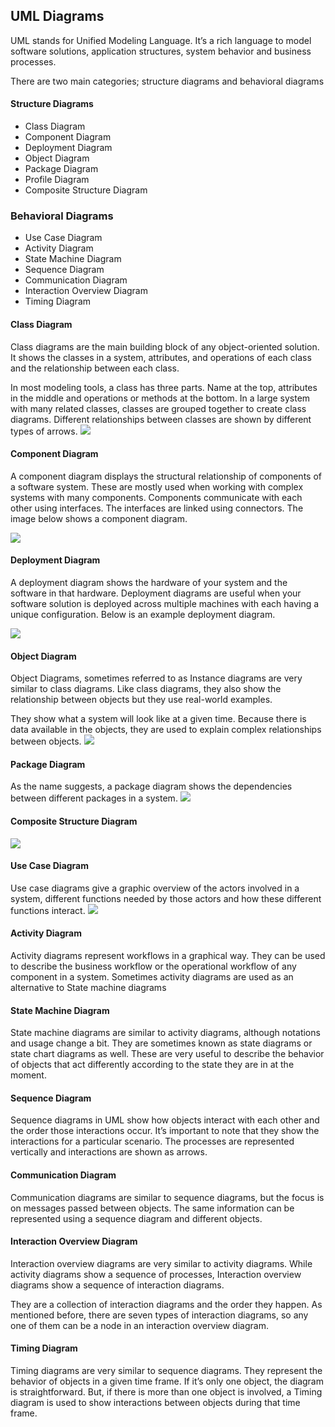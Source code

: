 
## UML Diagrams

UML stands for Unified Modeling Language. It’s a rich language to model software solutions, application structures, system behavior and business processes.

There are two main categories; structure diagrams and behavioral diagrams


#### Structure Diagrams
- Class Diagram
- Component Diagram
- Deployment Diagram
- Object Diagram
- Package Diagram
- Profile Diagram
- Composite Structure Diagram

### Behavioral Diagrams
- Use Case Diagram
- Activity Diagram
- State Machine Diagram
- Sequence Diagram
- Communication Diagram
- Interaction Overview Diagram
- Timing Diagram


#### Class Diagram
Class diagrams are the main building block of any object-oriented solution. It shows the classes in a system, attributes, and operations of each class and the relationship between each class.
 
In most modeling tools, a class has three parts. Name at the top, attributes in the middle and operations or methods at the bottom. In a large system with many related classes, classes are grouped together to create class diagrams. Different relationships between classes are shown by different types of arrows.
 <img src="/images/UML/class-diagram.jpg"/>

#### Component Diagram
A component diagram displays the structural relationship of components of a software system. These are mostly used when working with complex systems with many components. Components communicate with each other using interfaces. The interfaces are linked using connectors. The image below shows a component diagram.

 <img src="/images/UML/component-diagram.jpg"/>

#### Deployment Diagram
A deployment diagram shows the hardware of your system and the software in that hardware. Deployment diagrams are useful when your software solution is deployed across multiple machines with each having a unique configuration. Below is an example deployment diagram.

 <img src="/images/UML/deloyment-diagram.jpg"/>

#### Object Diagram
Object Diagrams, sometimes referred to as Instance diagrams are very similar to class diagrams. Like class diagrams, they also show the relationship between objects but they use real-world examples.

They show what a system will look like at a given time. Because there is data available in the objects, they are used to explain complex relationships between objects.
 <img src="/images/UML/object-diagram.jpg"/>


#### Package Diagram
As the name suggests, a package diagram shows the dependencies between different packages in a system.
 <img src="/images/package-diagram.jpg"/>

#### Composite Structure Diagram
 <img src="/images/UML/composite-structure-diagram.jpg"/>


#### Use Case Diagram
 Use case diagrams give a graphic overview of the actors involved in a system, different functions needed by those actors and how these different functions interact.
  <img src="/images/UML/use-case-diagram.jpg"/>



 #### Activity Diagram
Activity diagrams represent workflows in a graphical way. They can be used to describe the business workflow or the operational workflow of any component in a system. Sometimes activity diagrams are used as an alternative to State machine diagrams


#### State Machine Diagram
State machine diagrams are similar to activity diagrams, although notations and usage change a bit. They are sometimes known as state diagrams or state chart diagrams as well. These are very useful to describe the behavior of objects that act differently according to the state they are in at the moment. 

#### Sequence Diagram

Sequence diagrams in UML show how objects interact with each other and the order those interactions occur. It’s important to note that they show the interactions for a particular scenario. The processes are represented vertically and interactions are shown as arrows. 

#### Communication Diagram
Communication diagrams are similar to sequence diagrams, but the focus is on messages passed between objects. The same information can be represented using a sequence diagram and different objects.


#### Interaction Overview Diagram
Interaction overview diagrams are very similar to activity diagrams. While activity diagrams show a sequence of processes, Interaction overview diagrams show a sequence of interaction diagrams.

They are a collection of interaction diagrams and the order they happen. As mentioned before, there are seven types of interaction diagrams, so any one of them can be a node in an interaction overview diagram.

#### Timing Diagram
Timing diagrams are very similar to sequence diagrams. They represent the behavior of objects in a given time frame. If it’s only one object, the diagram is straightforward. But, if there is more than one object is involved, a Timing diagram is used to show interactions between objects during that time frame.
